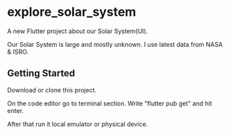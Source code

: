 # explore_solar_system

A new Flutter project about our Solar System(UI).

Our Solar System is large and mostly unknown. I use latest data from NASA & ISRO. 

## Getting Started

Download or clone this project.

On the code editor go to terminal section. Write "flutter pub get" and hit enter. 

After that run it local emulator or physical device. 
